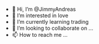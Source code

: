 - 👋 Hi, I’m @JimmyAndreas
- 👀 I’m interested in love
- 🌱 I’m currently learning trading
- 💞️ I’m looking to collaborate on ...
- 📫 How to reach me ...

<!---
JimmyAndreas/JimmyAndreas is a ✨ special ✨ repository because its `README.md` (this file) appears on your GitHub profile.
You can click the Preview link to take a look at your changes.
--->
